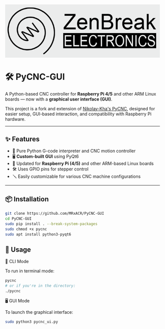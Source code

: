 
![Logo](https://github.com/MRxACR/PyCNC-GUI/blob/master/ui/images/Zenbreak%20Electronics.png)

# 🛠️ PyCNC-GUI

A Python-based CNC controller for **Raspberry Pi 4/5** and other ARM Linux boards — now with a **graphical user interface (GUI)**.

This project is a fork and extension of [Nikolay-Kha's PyCNC](https://github.com/Nikolay-Kha/PyCNC), designed for easier setup, GUI-based interaction, and compatibility with Raspberry Pi hardware.

---

## ✨ Features

- 🧠 Pure Python G-code interpreter and CNC motion controller
- 🖥️ **Custom-built GUI** using PyQt6
- 🐧 Updated for **Raspberry Pi (4/5)** and other ARM-based Linux boards
- 🛠️ Uses GPIO pins for stepper control
- 🪛 Easily customizable for various CNC machine configurations

---

## 📦 Installation

```bash
git clone https://github.com/MRxACR/PyCNC-GUI
cd PyCNC-GUI
sudo pip install . --break-system-packages
sudo chmod +x pycnc
sudo apt install python3-pyqt6
```

## 🚀 Usage
🔧 CLI Mode

To run in terminal mode:
```bash
pycnc
# or if you're in the directory:
./pycnc
```

🖥️ GUI Mode

To launch the graphical interface:
```bash
sudo python3 pycnc_ui.py
```
